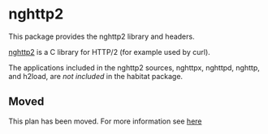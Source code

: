 # nghttp2

This package provides the nghttp2 library and headers.

[nghttp2](http://nghttp2.org) is a C library for HTTP/2 (for example used by
curl).

The applications included in the nghttp2 sources, nghttpx, nghttpd, nghttp, and
h2load, are *not included* in the habitat package.

## Moved

This plan has been moved. For more information see [here](https://github.com/habitat-sh/core-plans#additional-plans)
